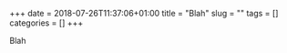 +++ 
date = 2018-07-26T11:37:06+01:00
title = "Blah"
slug = "" 
tags = []
categories = []
+++

Blah

